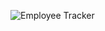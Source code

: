 ![Employee Tracker](https://user-images.githubusercontent.com/60456593/83981850-4cf11080-a8e7-11ea-92b1-e309bb7d12c9.gif)
